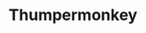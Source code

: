 ---
title: "Thumpermonkey"
summary: "Modern prog rock group from London. Initially a solo project by singer/guitarist Michael Woodman, and altered to Thumpermonkey Lives! in 2006 to denote the addition of other band members. The name reverted back to Thumpermonkey in 2010 while retaining the full band line-up."
slug: "thumpermonkey"
image: "thumpermonkey.jpg"
apple_music_artist_url: "https://music.apple.com/gb/artist/thumpermonkey/17442595"
wikipedia_url: "none"
---